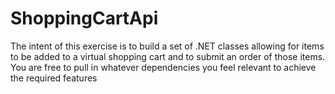 # ShoppingCartApi
The intent of this exercise is to build a set of .NET classes allowing for items to be added to a virtual shopping cart and to submit an order of those items. You are free to pull in whatever dependencies you feel relevant to achieve the required features
